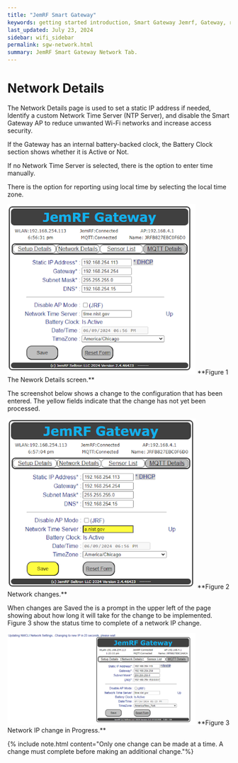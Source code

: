 ```yaml
---
title: "JemRF Smart Gateway"
keywords: getting started introduction, Smart Gateway Jemrf, Gateway, rf Sensor
last_updated: July 23, 2024
sidebar: wifi_sidebar
permalink: sgw-network.html
summary: JemRF Smart Gateway Network Tab.
---
```

# Network Details
The Network Details page is used to set a static IP address if needed, Identify a custom Network Time Server (NTP Server), and disable the Smart Gateway AP to reduce unwanted Wi-Fi networks and increase access security.

If the Gateway has an internal battery-backed clock, the Battery Clock section shows whether it is Active or Not.

If no Network Time Server is selected, there is the option to enter time manually.

There is the option for reporting using local time by selecting the local time zone.

<img src="images/sgw-network.png" width="425"/>
**Figure 1  The Nework Details screen.**


The screenshot below shows a change to the configuration that has been entered. The yellow fields indicate that the change has not yet been processed.


<img src="images/sgw-network1.png" width="425"/>
**Figure 2  Network changes.**


When changes are Saved the is a prompt in the upper left of the page showing about how long it will take for the change to be implemented.
Figure 3 show the status time to complete of a network IP change.

<img src="images/sgw-network-change.png" width="425"/>
**Figure 3  Network IP change in Progress.**


{% include note.html content="Only one change can be made at a time. A change must complete before making an additional change."%}

